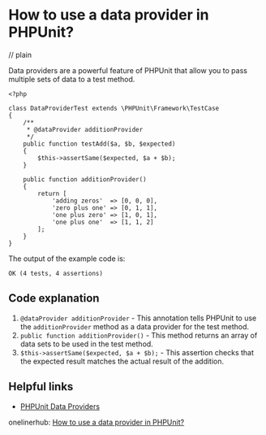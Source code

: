 # How to use a data provider in PHPUnit?
// plain

Data providers are a powerful feature of PHPUnit that allow you to pass multiple sets of data to a test method.

```
<?php

class DataProviderTest extends \PHPUnit\Framework\TestCase
{
    /**
     * @dataProvider additionProvider
     */
    public function testAdd($a, $b, $expected)
    {
        $this->assertSame($expected, $a + $b);
    }

    public function additionProvider()
    {
        return [
            'adding zeros'  => [0, 0, 0],
            'zero plus one' => [0, 1, 1],
            'one plus zero' => [1, 0, 1],
            'one plus one'  => [1, 1, 2]
        ];
    }
}
```

The output of the example code is:

```
OK (4 tests, 4 assertions)
```

## Code explanation


1. `@dataProvider additionProvider` - This annotation tells PHPUnit to use the `additionProvider` method as a data provider for the test method.
2. `public function additionProvider()` - This method returns an array of data sets to be used in the test method.
3. `$this->assertSame($expected, $a + $b);` - This assertion checks that the expected result matches the actual result of the addition.

## Helpful links

- [PHPUnit Data Providers](https://phpunit.readthedocs.io/en/9.2/writing-tests-for-phpunit.html#data-providers)

onelinerhub: [How to use a data provider in PHPUnit?](https://onelinerhub.com/phpunit/how-to-use-a-data-provider-in-phpunit)